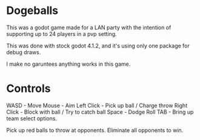 # Dogeballs

This was a godot game made for a LAN party with the intention of supporting up to 24 players in a pvp setting.

This was done with stock godot 4.1.2, and it's using only one package for debug draws.

I make no garuntees anything works in this game.

# Controls 

WASD - Move
Mouse - Aim
Left Click - Pick up ball / Charge throw
Right Click - Block with ball / Try to catch ball
Space - Dodge Roll
TAB - Bring up team select options.

Pick up red balls to throw at opponents. Eliminate all opponents to win.


